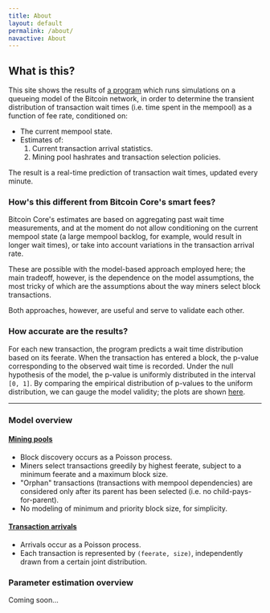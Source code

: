 ```yaml
---
title: About
layout: default
permalink: /about/
navactive: About
---
```


## What is this?

This site shows the results of [a program](https://github.com/bitcoinfees/bitcoin-feemodel)
which runs simulations on a queueing model of the Bitcoin network, in order to determine
the transient distribution of transaction wait times (i.e. time spent in the mempool) as a function
of fee rate, conditioned on:

* The current mempool state.
* Estimates of:
    1. Current transaction arrival statistics.
    2. Mining pool hashrates and transaction selection policies.

The result is a real-time prediction of transaction wait times, updated every minute.


### How's this different from Bitcoin Core's smart fees?

Bitcoin Core's estimates are based on aggregating past wait time measurements, and
at the moment do not allow conditioning on the current mempool state (a large mempool backlog,
for example, would result in longer wait times), or take into account variations in the
transaction arrival rate.

These are possible with the model-based approach employed here; the main tradeoff, however,
is the dependence on the model assumptions, the most tricky of which are the assumptions
about the way miners select block transactions.

Both approaches, however, are useful and serve to validate each other.


### How accurate are the results?

For each new transaction, the program predicts a wait time distribution based on its
feerate. When the transaction has entered a block, the p-value corresponding to the
observed wait time is recorded. Under the null hypothesis of the model, the p-value is
uniformly distributed in the interval `[0, 1]`. By comparing the empirical distribution
of p-values to the uniform distribution, we can gauge the model validity; the plots
are shown [here](/misc/pvals).

---

### Model overview

#### [Mining pools](/misc/pools)

* Block discovery occurs as a Poisson process.
* Miners select transactions greedily by highest feerate, subject to a minimum feerate
and a maximum block size.
* "Orphan" transactions (transactions with mempool dependencies) are considered only after
its parent has been selected (i.e. no child-pays-for-parent).
* No modeling of minimum and priority block size, for simplicity.

#### [Transaction arrivals](/misc/profile)

* Arrivals occur as a Poisson process.
* Each transaction is represented by `(feerate, size)`, independently drawn from a certain joint distribution.

### Parameter estimation overview

Coming soon...
